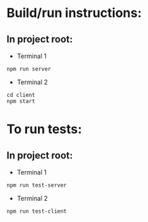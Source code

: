 # Build/run instructions:

## In project root:

* Terminal 1
```
npm run server
```
* Terminal 2
```
cd client
npm start
```

# To run tests:

## In project root:
* Terminal 1
```
npm run test-server
```
* Terminal 2
```
npm run test-client
```